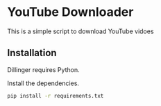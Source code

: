 # YouTube Downloader

This is a simple script to download YouTube vidoes


## Installation

Dillinger requires Python.

Install the dependencies.

```sh
pip install -r requirements.txt
```